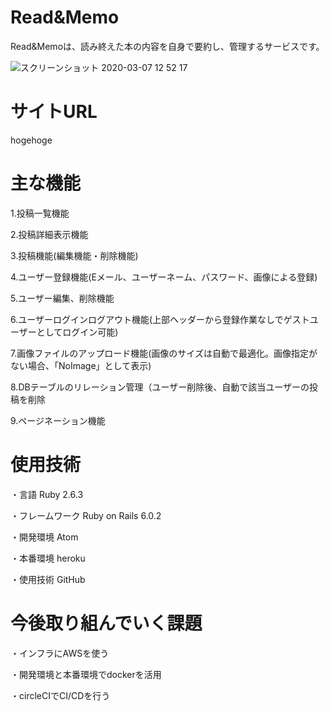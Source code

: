 # Read&Memo

Read&Memoは、読み終えた本の内容を自身で要約し、管理するサービスです。

![スクリーンショット 2020-03-07 12 52 17](https://user-images.githubusercontent.com/57691779/76136355-e0f6d600-6073-11ea-8dee-2083b0052886.png)



# サイトURL
hogehoge



# 主な機能
1.投稿一覧機能


2.投稿詳細表示機能


3.投稿機能(編集機能・削除機能)

4.ユーザー登録機能(Eメール、ユーザーネーム、パスワード、画像による登録)
  

5.ユーザー編集、削除機能


6.ユーザーログインログアウト機能(上部ヘッダーから登録作業なしでゲストユーザーとしてログイン可能)


7.画像ファイルのアップロード機能(画像のサイズは自動で最適化。画像指定がない場合、「NoImage」として表示)


8.DBテーブルのリレーション管理（ユーザー削除後、自動で該当ユーザーの投稿を削除


9.ページネーション機能



# 使用技術

・言語
Ruby 2.6.3 

・フレームワーク
Ruby on Rails 6.0.2

・開発環境
Atom

・本番環境
heroku

・使用技術
GitHub



# 今後取り組んでいく課題
・インフラにAWSを使う

・開発環境と本番環境でdockerを活用

・circleCIでCI/CDを行う

